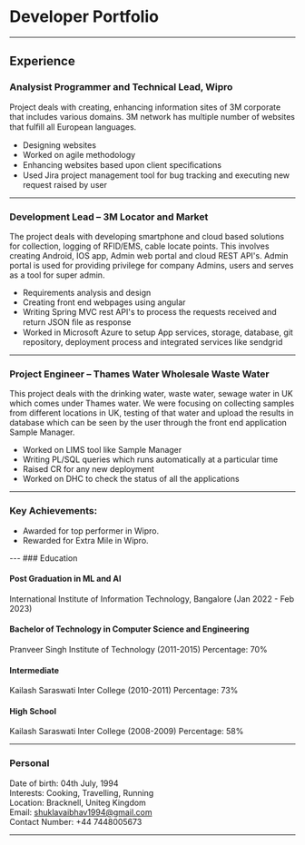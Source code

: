 # Developer Portfolio
---
## Experience

### Analysist Programmer and Technical Lead, Wipro 

Project deals with creating, enhancing information sites of 3M corporate that includes various domains. 3M network has multiple number of websites that fulﬁll all European languages.

<ul>
  <li>Designing websites</li>
  <li>Worked on agile methodology</li>
  <li>Enhancing websites based upon client speciﬁcations</li>
  <li>Used Jira project management tool for bug tracking and executing new request raised by user</li>
</ul>

---
### Development Lead – 3M Locator and Market

The project deals with developing smartphone and cloud based solutions for collection, logging of RFID/EMS, cable locate points. This involves creating Android, IOS app, Admin web portal and cloud REST API's. Admin portal is used for providing privilege for company Admins, users and serves as a tool for super admin.

<ul>
  <li>Requirements analysis and design</li>
  <li>Creating front end webpages using angular</li>
  <li>Writing Spring MVC rest API's to process the requests received and return JSON ﬁle as response</li>
  <li>Worked in Microsoft Azure to setup App services, storage, database, git repository, deployment process and integrated services like sendgrid</li>
</ul>

---
### Project Engineer – Thames Water Wholesale Waste Water

This project deals with the drinking water, waste water, sewage water in UK which comes under Thames water. We were focusing on collecting samples from different locations in UK, testing of that water and upload the results in database which can be seen by the user through the front end application Sample Manager.

<ul>
  <li>Worked on LIMS tool like Sample Manager</li>
  <li>Writing PL/SQL queries which runs automatically at a particular time</li>
  <li>Raised CR for any new deployment</li>
  <li>Worked on DHC to check the status of all the applications</li>
</ul>

---
### Key Achievements:

<ul>
  <li>Awarded for top performer in Wipro.</li>
  <li>Rewarded for Extra Mile in Wipro.</li>
</ul>
---
### Education

#### Post Graduation in ML and AI
  
  International Institute of Information Technology, Bangalore (Jan 2022 - Feb 2023)
  
#### Bachelor of Technology in Computer Science and Engineering
  
  Pranveer Singh Institute of Technology (2011-2015)
  Percentage: 70%
  
#### Intermediate
  
  Kailash Saraswati Inter College (2010-2011)
  Percentage: 73%

#### High School
  
  Kailash Saraswati Inter College (2008-2009)
  Percentage: 58%

---
### Personal

Date of birth: 04th July, 1994</br>
Interests: Cooking, Travelling, Running</br>
Location: Bracknell, Uniteg Kingdom</br>
Email: shuklavaibhav1994@gmail.com</br>
Contact Number: +44 7448005673
  
---



